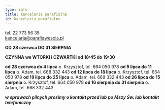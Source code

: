 ```yaml
---
type: info
title: kancelaria parafialna
id: kancelaria_parafialna
---
```

tel. 22 773 56 35\
kancelaria@parafiawesola.pl

**OD 28 czerwca DO 31 SIERPNIA**

**CZYNNA we WTORKI i CZWARTKI od 18:45 do 19:30**

**od 28 czerwca do 4 lipca**                   o. Krzysztof, tel. 664 050 978
**od 5 lipca do 11 lipca**	                     o. Adam, tel. 668 332 443
**od 12 lipca do 18 lipca**	                     o. Krzysztof, tel. 664 050 978
**od 19 lipca do 25 lipca**	                     o. Adam, tel. 668 332 443
**od 26 lipca do 15 sierpnia**	             o. Krzysztof, tel. 664 050 978
**od 16 sierpnia do 31 sierpnia**	     o. Adam, tel. 668 332 443



***w sprawach pilnych prosimy o kontakt przed lub po Mszy Św. lub kontakt telefoniczny***